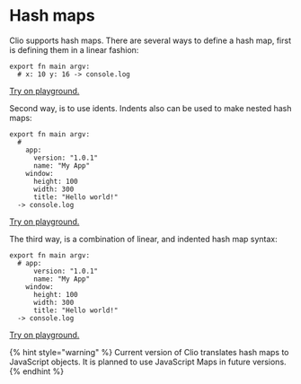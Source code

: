 # Hash maps

Clio supports hash maps. There are several ways to define a hash map, first is defining them in a linear fashion:

```text
export fn main argv:
  # x: 10 y: 16 -> console.log
```

[Try on playground.](https://clio-playground.pouyae.vercel.app/?code=export%20fn%20main%20argv%3A%0A%20%20%23%20x%3A%2010%20y%3A%2016%20-%3E%20console.log)

Second way, is to use idents. Indents also can be used to make nested hash maps:

```text
export fn main argv:
  #
    app:
      version: "1.0.1"
      name: "My App"
    window:
      height: 100
      width: 300
      title: "Hello world!"
  -> console.log
```

[Try on playground.](https://clio-playground.pouyae.vercel.app/?code=export%20fn%20main%20argv%3A%0A%20%20%23%0A%20%20%20%20app%3A%0A%20%20%20%20%20%20version%3A%20%221.0.1%22%0A%20%20%20%20%20%20name%3A%20%22My%20App%22%0A%20%20%20%20window%3A%0A%20%20%20%20%20%20height%3A%20100%0A%20%20%20%20%20%20width%3A%20300%0A%20%20%20%20%20%20title%3A%20%22Hello%20world!%22%0A%20%20-%3E%20console.log)

The third way, is a combination of linear, and indented hash map syntax:

```text
export fn main argv:
  # app:
      version: "1.0.1"
      name: "My App"
    window:
      height: 100
      width: 300
      title: "Hello world!"
  -> console.log
```

[Try on playground.](https://clio-playground.pouyae.vercel.app/?code=export%20fn%20main%20argv%3A%0A%20%20%23%20app%3A%0A%20%20%20%20%20%20version%3A%20%221.0.1%22%0A%20%20%20%20%20%20name%3A%20%22My%20App%22%0A%20%20%20%20window%3A%0A%20%20%20%20%20%20height%3A%20100%0A%20%20%20%20%20%20width%3A%20300%0A%20%20%20%20%20%20title%3A%20%22Hello%20world!%22%0A%20%20-%3E%20console.log)

{% hint style="warning" %}
Current version of Clio translates hash maps to JavaScript objects. It is planned to use JavaScript Maps in future versions.
{% endhint %}

